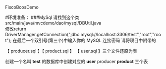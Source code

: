 FiscoBcosDemo

 #环境准备：
 ###MySql
       请找到这个类 src/main/java/mvcdemo/dao/mysql/DBUtil.java  
       修改return DriverManager.getConnection("jdbc:mysql://localhost:3306/test","root","root");
       在最后一个双引号(第三个)中输入你的 MySQL 连接密码
请将项目中附带的 

【 producer.sql 】【 product.sql 】 【 user.sql 】三个文件还原为表

创建一个名叫 **test** 的数据库中创建对应的 **user** producer **product** 三个表


